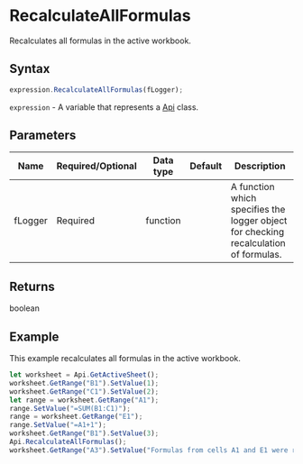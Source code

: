 # RecalculateAllFormulas

Recalculates all formulas in the active workbook.

## Syntax

```javascript
expression.RecalculateAllFormulas(fLogger);
```

`expression` - A variable that represents a [Api](../Api.md) class.

## Parameters

| **Name** | **Required/Optional** | **Data type** | **Default** | **Description** |
| ------------- | ------------- | ------------- | ------------- | ------------- |
| fLogger | Required | function |  | A function which specifies the logger object for checking recalculation of formulas. |

## Returns

boolean

## Example

This example recalculates all formulas in the active workbook.

```javascript editor-
let worksheet = Api.GetActiveSheet();
worksheet.GetRange("B1").SetValue(1);
worksheet.GetRange("C1").SetValue(2);
let range = worksheet.GetRange("A1");
range.SetValue("=SUM(B1:C1)");
range = worksheet.GetRange("E1");
range.SetValue("=A1+1");
worksheet.GetRange("B1").SetValue(3);
Api.RecalculateAllFormulas();
worksheet.GetRange("A3").SetValue("Formulas from cells A1 and E1 were recalculated with a new value from cell C1.");
```
